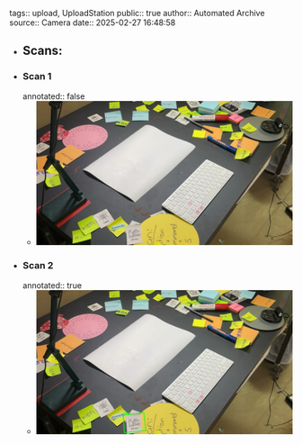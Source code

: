 tags:: upload, UploadStation
public:: true
author:: Automated Archive
source:: Camera
date:: 2025-02-27 16:48:58

- ## Scans:
- ### Scan 1
  annotated:: false
	- ![./assets/scans/2025-02-27T16-48-58-0305.jpg](./assets/scans/2025-02-27T16-48-58-0305.jpg)
- ### Scan 2
  annotated:: true
	- ![./assets/scans/2025-02-27T16-48-58-0572.jpg](./assets/scans/2025-02-27T16-48-58-0572.jpg)
